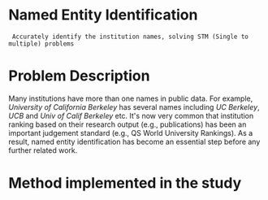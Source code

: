 # Named Entity Identification
     Accurately identify the institution names, solving STM (Single to multiple) problems

# Problem Description
Many institutions have more than one names in public data. For example, *University of California Berkeley* has several names including 
*UC Berkeley*, *UCB* and *Univ of Calif Berkeley* etc. It's now very common that institution ranking based on their research output (e.g., publications) has been an important judgement standard (e.g., QS World University Rankings). As a result, named entity identification has become an essential step before any further related work.

# Method implemented in the study

